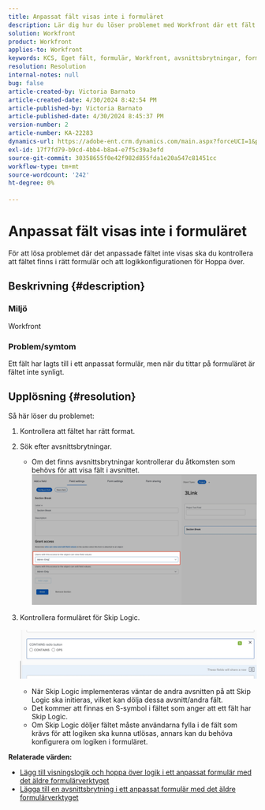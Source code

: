 ```yaml
---
title: Anpassat fält visas inte i formuläret
description: Lär dig hur du löser problemet med Workfront där ett fält har lagts till i ett anpassat formulär men inte visas.
solution: Workfront
product: Workfront
applies-to: Workfront
keywords: KCS, Eget fält, formulär, Workfront, avsnittsbrytningar, formulärbyggare, hopplogik
resolution: Resolution
internal-notes: null
bug: false
article-created-by: Victoria Barnato
article-created-date: 4/30/2024 8:42:54 PM
article-published-by: Victoria Barnato
article-published-date: 4/30/2024 8:45:37 PM
version-number: 2
article-number: KA-22283
dynamics-url: https://adobe-ent.crm.dynamics.com/main.aspx?forceUCI=1&pagetype=entityrecord&etn=knowledgearticle&id=bbd17c36-3207-ef11-9f8a-6045bd0a08d9
exl-id: 17f7fd79-b9cd-4bb4-b8a4-e7f5c39a3efd
source-git-commit: 30358655f0e42f982d855fda1e20a547c81451cc
workflow-type: tm+mt
source-wordcount: '242'
ht-degree: 0%

---
```


# Anpassat fält visas inte i formuläret


För att lösa problemet där det anpassade fältet inte visas ska du kontrollera att fältet finns i rätt formulär och att logikkonfigurationen för Hoppa över.

## Beskrivning {#description}


### <b>Miljö</b>

Workfront

### <b>Problem/symtom</b>

Ett fält har lagts till i ett anpassat formulär, men när du tittar på formuläret är fältet inte synligt.


## Upplösning {#resolution}


Så här löser du problemet:

1. Kontrollera att fältet har rätt format.
2. Sök efter avsnittsbrytningar.

   - Om det finns avsnittsbrytningar kontrollerar du åtkomsten som behövs för att visa fält i avsnittet.                     ![](assets/f585c275-ad15-ee11-8f6e-6045bd006793.png)
3. Kontrollera formuläret för Skip Logic.                                                                                                                                               ![](assets/6067dbce-ad15-ee11-8f6e-6045bd006793.png)
   - När Skip Logic implementeras väntar de andra avsnitten på att Skip Logic ska initieras, vilket kan dölja dessa avsnitt/andra fält.
   - Det kommer att finnas en S-symbol i fältet som anger att ett fält har Skip Logic.
   - Om Skip Logic döljer fältet måste användarna fylla i de fält som krävs för att logiken ska kunna utlösas, annars kan du behöva konfigurera om logiken i formuläret.


<b>Relaterade värden:</b>

- [Lägg till visningslogik och hoppa över logik i ett anpassat formulär med det äldre formulärverktyget](https://experienceleague.adobe.com/docs/workfront/using/administration-and-setup/customize/custom-forms/custom-form-builder/use-the-custom-form-builder/display-or-skip-logic-custom-form.html)
- [Lägga till en avsnittsbrytning i ett anpassat formulär med det äldre formulärverktyget](https://experienceleague.adobe.com/docs/workfront/using/administration-and-setup/customize/custom-forms/custom-form-builder/use-the-custom-form-builder/add-a-section-break-to-a-custom-form.htm)
